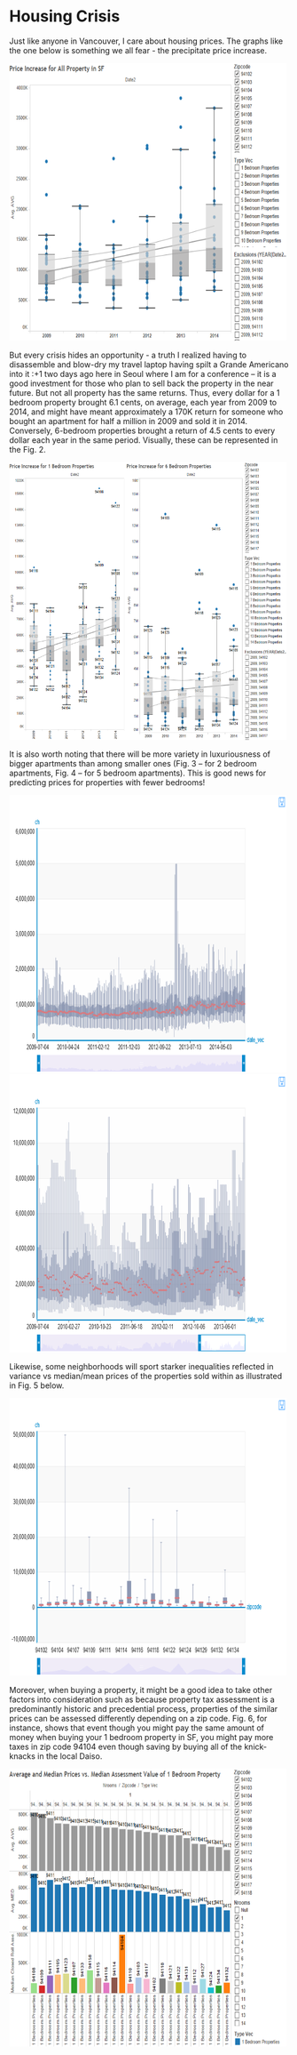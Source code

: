 # Housing Crisis

Just like anyone in Vancouver, I care about housing prices. The graphs like the one below is something we all fear - the precipitate price increase.

<img src="dash2.png" height="500" width="500">

But every crisis hides an opportunity - a truth I realized having to disassemble and blow-dry my travel laptop having spilt a Grande Americano into it :+1 two days ago here in Seoul where I am for a conference – it is a good investment for those who plan to sell back the property in the near future. But not all property has the same returns. Thus, every dollar for a 1 bedroom property brought 6.1 cents, on average, each year from 2009 to 2014, and might have meant approximately a 170K return for someone who bought an apartment for half a million in 2009 and sold it in 2014. Conversely, 6-bedroom properties brought a return of 4.5 cents to every dollar each year in the same period. Visually, these can be represented in the Fig. 2.

<img src="dash3.png" height="500" width="500">

It is also worth noting that there will be more variety in luxuriousness of bigger apartments than among smaller ones (Fig. 3 – for 2 bedroom apartments, Fig. 4 – for 5 bedroom apartments). This is good news for predicting prices for properties with fewer bedrooms!

<img src="004.png" height="500" width="500">
<img src="003.png" height="500" width="500">

Likewise, some neighborhoods will sport starker inequalities reflected in variance vs median/mean prices of the properties sold within as illustrated in Fig. 5 below.

<img src="005.png" height="500" width="500">

Moreover, when buying a property, it might be a good idea to take other factors into consideration such as because property tax assessment is a predominantly historic and precedential process, properties of the similar prices can be assessed differently depending on a zip code. Fig. 6, for instance, shows that event though you might pay the same amount of money when buying your 1 bedroom property in SF, you might pay more taxes in zip code 94104 even though saving by buying all of the knick-knacks in the local Daiso.

<img src="dash1.png" height="500" width="500">



